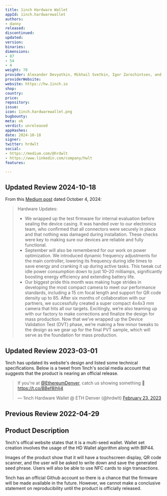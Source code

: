 ```yaml
---
title: 1inch Hardware Wallet
appId: 1inch.hardwarewallet
authors:
- danny
released: 
discontinued: 
updated: 
version: 
binaries: 
dimensions:
- 87
- 54
- 4
weight: 70
provider: Alexander Devyatkin, Mikhail Svetkin, Igor Zarochintsev, and others.
providerWebsite: 
website: https://hw.1inch.io
shop: 
country: 
price: 
repository: 
issue: 
icon: 1inch.hardwarewallet.png
bugbounty: 
meta: ok
verdict: unreleased
appHashes: 
date: 2024-10-18
signer: 
twitter: hrdwlt
social:
- https://medium.com/@hrdwlt
- https://www.linkedin.com/company/hwlt
features: 

---
```


## Updated Review 2024-10-18

From this [Medium post](https://medium.com/@hrdwlt/monthly-update-s-31eb13c5fc41) dated October 4, 2024:

> Hardware Updates:
>
> - We wrapped up the test firmware for internal evaluation before sealing the device casing. It was handed over to our electronics team, who confirmed that all connectors  were securely in place and that nothing was damaged during installation. These checks were key to making sure our devices are reliable and fully functional.
> - September will also be remembered for our work on power optimization. We introduced dynamic frequency adjustments for the main controller, lowering its frequency during idle times to save energy and cranking it up during active tasks. This tweak cut idle power consumption down to just 10–20 milliamps, significantly boosting energy efficiency and extending battery life.
> - Our biggest pride this month was making huge strides in developing the most compact camera to meet our performance standards, including a 15 cm focal length and support for QR code density up to 85. After six months of collaboration with our partners, we successfully created a super compact 4x4x3 mm camera that hits all our targets.
Excitingly, we’re also teaming up with our factory to make corrections and finalize the design for mass production. Now that we’ve wrapped up the Device Validation Test (DVT) phase, we’re making a few minor tweaks to the design as we gear up for the final PVT sample, which will serve as the foundation for mass production.


## Updated Review 2023-03-01

1inch has updated its website's design and listed some technical specifications. Below is a tweet from 1inch's social media account that suggests that the product is nearing an official release.

<blockquote class="twitter-tweet"><p lang="en" dir="ltr">If you&#39;re at <a href="https://twitter.com/EthereumDenver?ref_src=twsrc%5Etfw">@EthereumDenver</a>, catch us showing something 🤫 <a href="https://t.co/BBef8IhIj4">https://t.co/BBef8IhIj4</a></p>&mdash; 1inch Hardware Wallet @ ETH Denver (@hrdwlt) <a href="https://twitter.com/hrdwlt/status/1628708912034611202?ref_src=twsrc%5Etfw">February 23, 2023</a></blockquote> <script async src="https://platform.twitter.com/widgets.js" charset="utf-8"></script>

## Previous Review 2022-04-29

## Product Description 

1inch's offical website states that it is a multi-seed wallet. Wallet set creation involves the usage of the HD Wallet algorithm along with BIP44.

Images of the product show that it will have a touchscreen display, QR code scanner, and the user will be asked to write down and save the generated seed phrase. Users will also be able to use NFC cards to sign transactions.

1inch has an official Github account so there is a chance that the firmware will be made available in the future. However, we cannot make a conclusive statement on reproducibility until the product is officially released. 
